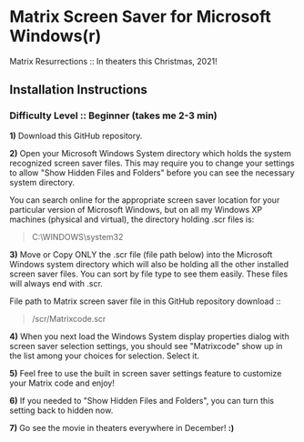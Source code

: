 # Matrix Screen Saver for Microsoft Windows(r) 
Matrix Resurrections :: In theaters this Christmas, 2021!

## Installation Instructions
### Difficulty Level :: Beginner (takes me 2-3 min)

**1)** Download this GitHub repository.

**2)** Open your Microsoft Windows System directory which holds the system recognized screen saver files. This may require you to change your settings to allow "Show Hidden Files and Folders" before you can see the necessary system directory. 

You can search online for the appropriate screen saver location for your particular version of Microsoft Windows, but on all my Windows XP machines (physical and virtual), the directory holding .scr files is: 
> C:\WINDOWS\system32

**3)** Move or Copy ONLY the .scr file (file path below) into the Microsoft Windows system directory which will also be holding all the other installed screen saver files. You can sort by file type to see them easily. These files will always end with .scr.

File path to Matrix screen saver file in this GitHub repository download ::
> /scr/Matrixcode.scr

**4)** When you next load the Windows System display properties dialog with screen saver selection settings, you should see "Matrixcode" show up in the list among your choices for selection. Select it.

**5)** Feel free to use the built in screen saver settings feature to customize your Matrix code and enjoy!

**6)** If you needed to "Show Hidden Files and Folders", you can turn this setting back to hidden now.

**7)** Go see the movie in theaters everywhere in December!  **:)**

